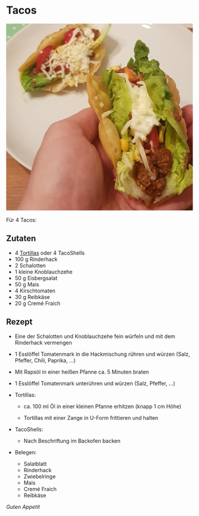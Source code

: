 # Tacos

![img](imgs/Tacos.jpg)

Für 4 Tacos:

## Zutaten
- 4 [Tortillas](Tortillas.md) oder 4 TacoShells
- 100 g Rinderhack
- 2 Schalotten
- 1 kleine Knoblauchzehe
- 50 g Eisbergsalat
- 50 g Mais
- 4 Kirschtomaten
- 30 g Reibkäse
- 20 g Cremé Fraich

## Rezept
- Eine der Schalotten und Knoblauchzehe fein würfeln und mit dem Rinderhack vermengen

- 1 Esslöffel Tomatenmark in die Hackmischung rühren und würzen (Salz, Pfeffer, Chili, Paprika, ...)

- Mit Rapsöl in einer heißen Pfanne ca. 5 Minuten braten

- 1 Esslöffel Tomatenmark unterühren und würzen (Salz, Pfeffer, ...)

- Tortillas:
  - ca. 100 ml Öl in einer kleinen Pfanne erhitzen (knapp 1 cm Höhe)

  - Tortillas mit einer Zange in U-Form frittieren und halten

- TacoShells:
  - Nach Beschriftung im Backofen backen

- Belegen:
  - Salatblatt
  - Rinderhack
  - Zwiebelringe
  - Mais
  - Cremé Fraich
  - Reibkäse

*Guten Appetit*
